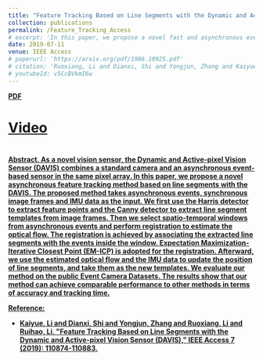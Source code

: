 ```yaml
---
title: "Feature Tracking Based on Line Segments with the Dynamic and Active-pixel Vision Sensor (DAVIS)"
collection: publications
permalink: /Feature_Tracking_Access
# excerpt: 'In this paper, we propose a novel fast and asynchronous event-based corner detection method which is called FA-Harris. FA-Harris consists of several components, including an event filter, a Global Surface of Active Events (G-SAE) maintaining unit, a corner candidate selecting unit, and a corner candidate refining unit.'
date: 2019-07-11
venue: IEEE Access
# paperurl: 'https://arxiv.org/pdf/1906.10925.pdf'
# citation: 'Ruoxiang, Li and Dianxi, Shi and Yongjun, Zhang and Kaiyue, Li and Ruihao, Li. "FA-Harris: A Fast and Asynchronous Corner Detector for Event Cameras". IEEE/RSJ International Conference on Intelligent Robots and Systems (IROS), 2019.'
# youtubeId: v5CcBVkmI6w
---
```

<a href="https://www.researchgate.net/publication/335013030_Feature_Tracking_Based_on_Line_Segments_with_the_Dynamic_and_Active-pixel_Vision_Sensor_DAVIS" target="_blank"><b>PDF</b></a>&emsp;
# <a href="https://youtu.be/v5CcBVkmI6w" target="_blank"><b>Video</b></a>&emsp;
# <a href="https://ruoxianglee.github.io/files/2019_iros_fa_harris.txt" target="_blank"><b>

<b>Abstract.</b>
As a novel vision sensor, the Dynamic and Active-pixel Vision Sensor (DAVIS) combines a standard camera and an asynchronous event-based sensor in the same pixel array. In this paper, we propose a novel asynchronous feature tracking method based on line segments with the DAVIS. The proposed method takes asynchronous events, synchronous image frames and IMU data as the input. We first use the Harris detector to extract feature points and the Canny detector to extract line segment templates from image frames. Then we select spatio-temporal windows from asynchronous events and perform registration to estimate the optical flow. The registration is achieved by associating the extracted line segments with the events inside the window. Expectation Maximization-Iterative Closest Point (EM-ICP) is adopted for the registration. Afterward, we use the estimated optical flow and the IMU data to update the position of line segments, and take them as the new templates. We evaluate our method on the public Event Camera Datasets. The results show that our method can achieve comparable performance to other methods in terms of accuracy and tracking time.

<b>Reference:</b> 
* Kaiyue, Li and Dianxi, Shi and Yongjun, Zhang and <b>Ruoxiang, Li</b> and Ruihao, Li, "Feature Tracking Based on Line Segments with the Dynamic and Active-pixel Vision Sensor (DAVIS)," IEEE Access 7 (2019): 110874-110883.
